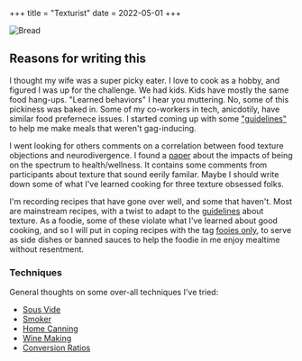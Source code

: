 +++
title = "Texturist"
date = 2022-05-01
+++

![Bread](bread_small.png "Bread")


## Reasons for writing this

I thought my wife was a super picky eater.  I love to cook as a hobby, and figured I was up for the challenge.  We had kids.
Kids have mostly the same food hang-ups. "Learned behaviors" I hear you muttering.  No, some of this pickiness was baked in.  Some of my co-workers in tech, anicdotily,
 have similar food prefernece issues.  I started coming up with some ["guidelines"](/guidelines) to help me make meals that weren't gag-inducing.

I went looking for others comments on a correlation between food texture objections and neurodivergence.  I found a [paper](https://www.ncbi.nlm.nih.gov/pmc/articles/PMC6715205/) about the impacts of being on the spectrum to health/wellness. It contains some comments
from participants about texture that sound eerily familar. Maybe I should write down some of what I've learned cooking for three texture obsessed folks.

I'm recording recipes that have gone over well, and some that haven't. Most are mainstream recipes, with a twist to adapt to the [guidelines](/guidelines) about texture.  As a foodie, some of these violate
 what I've learned about good cooking, and so I will put in coping recipes with the tag [fooies only](/tags/foodies-only), to serve as side dishes or banned sauces to help the foodie in me enjoy mealtime without resentment.


### Techniques

General thoughts on some over-all techniques I've tried:

- [Sous Vide](/sousvide)
- [Smoker](/smoking)
- [Home Canning](/canning)
- [Wine Making](/wine)
- [Conversion Ratios](/conversions)

